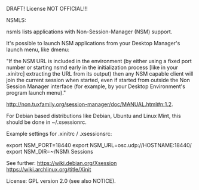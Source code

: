 DRAFT! License NOT OFFICIAL!!!

NSMLS:

nsmls lists applications with Non-Session-Manager (NSM) support.

It's possible to launch NSM applications from your Desktop Manager's launch menu, like dmenu:


"If the NSM URL is included in the environment (by either using a fixed port number or starting nsmd early in the initialization process [like in your .xinitrc] extracting the URL from its output) then any NSM capable client will join the current session when started, even if started from outside the Non Session Manager interface (for example, by your Desktop Environment's program launch menu)."

http://non.tuxfamily.org/session-manager/doc/MANUAL.html#n:1.2.

For Debian based distributions like Debian, Ubuntu and Linux Mint, this should be done in ~/.xsessionrc.

Example settings for .xinitrc / .xsessionsrc:

export NSM_PORT=18440
export NSM_URL=osc.udp://HOSTNAME:18440/
export NSM_DIR=~/NSM\ Sessions


See further:
https://wiki.debian.org/Xsession
https://wiki.archlinux.org/title/Xinit

License: GPL version 2.0 (see also NOTICE).
